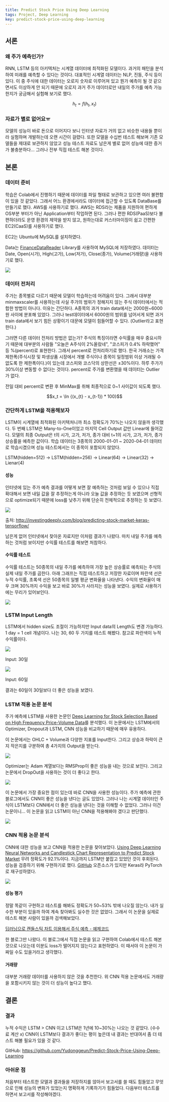 ```yaml
---
title: Predict Stock Price Using Deep Learning
tags: Project, Deep Learning
key: predict-stock-price-using-deep-learning
---
```


## 서론
### 왜 주가 예측인가?
RNN, LSTM 등의 아키텍처는 시계열 데이터에 최적화된 모델이다. 과거의 패턴을 분석하여 미래를 예측할 수 있다는 것이다. 대표적인 시계열 데이터는 NLP, 진동, 주식 등이 있다. 이 중 주식에 대한 데이터는 오로지 숫자로 이루어져 있고 뭔가 예측이 될 것 같으면서도 이상하게 안 되기 때문에 오로지 과거 주가 데이터로만 내일의 주가를 예측 가능한지가 궁금해서 실험해 보기로 했다.

$$h_t = f(h_t, x_t)$$

### 자료가 별로 없어요ㅠ
모델의 성능이 바로 돈으로 이어지다 보니 인터넷 자료가 거의 없고 비슷한 내용들 뿐이라 실험하며 개발하는데 오랜 시간이 걸렸다. 또한 모델을 수십번 테스트 해보며 기존 모델들을 제대로 보관하지 않았고 성능 테스트 자료도 남은게 별로 없어 성능에 대한 증거가 불충분하다... 그러나 전부 직접 테스트 해본 것이다.

## 본론
### 데이터 준비
학습은 Colab에서 진행하기 때문에 데이터를 파일 형태로 보관하고 있으면 여러 불편함이 있을 것 같았다. 그래서 어느 환경에서라도 데이터에 접근할 수 있도록 DataBase를 만들기로 했다. AWS를 사용하기로 했다. AWS는 RDS라는 제품을 지원하여 편하게 OS부분 부터가 아닌 Application부터 작업하면 된다. 그러나 편한 RDS(PaaS)보다 불편하더라도 운영 환경의 제약을 받지 않고, 원하는대로 커스터마이징이 쉽고 간편한 EC2(CaaS)를 사용하기로 했다.

EC2는 Ubuntu에 MySQL를 설치하였다.

Data는 [FinanceDataReader](https://github.com/FinanceData/FinanceDataReader) Library를 사용하여 MySQL에 저장하였다. 데이터는 Date, Open(시가), High(고가), Low(저가), Close(종가), Volume(거래량)을 사용하기로 했다.

![](https://github.com/Yudonggeun/yudonggeun.github.io/blob/master/images/2020/05/a.PNG?raw=true)

### 데이터 전처리
주가는 종목별로 다르기 때문에 모델이 학습하는데 어려움이 있다. 그래서 대부분 minmaxscaler를 사용하는데 사실 주가의 범위가 정해지지 않는 주식 데이터에서는 적합한 방법이 아니다. 이유는 간단하다. A종목의 과거 train data에서는 2000원~6000원 사이에 분포해 있었다. 그러나 test데이터에서 6000원의 범위를 넘어서게 되면 과거 train data에서 보기 힘든 상황이기 대문에 모델이 힘들어할 수 있다. (Outlier라고 표현한다.)

그러면 다른 데이터 전처리 방법은 없는가? 주식의 특징이라면 수익률을 매우 중요시하기 때문에 대부분의 사람들 "오늘은 A주식이 2%올랐네", "코스피가 0.4% 하락했어" 등 %(percent)로 표현한다. 그래서 percent로 전처리하기로 했다. 한국 거래소는 가격제한폭(주식시장 및 파생상품 시장에서 개별 주식이나 종목이 일정범위 이상 거래될 수 없도록 한 제한폭이다.)이 있는데 코스피와 코스닥의 상한선은 ±30%이다. 하루 주가가 30%이상 변동할 수 없다는 것이다. percent로 주가를 변환했을 때 데이터는 Outlier가 없다.

전일 대비 percent로 변환 후 MinMax를 취해 최종적으로 0~1 사이값이 되도록 했다.

$$x_t = \In {(x_{t} - x_{t-1}) * 100}$$

### 간단하게 LSTM을 적용해보자
LSTM이 시계열에 최적화된 아키텍처니까 최소 정확도가 70%는 나오지 않을까 생각했다. 두 번째 LSTM은 Many-to-One이었고 마지막 Cell Output 값만 Linear에 들어갔다. 모델의 최종 Output은 t의 시가, 고가, 저가, 종가 대비 t+1의 시가, 고가, 저가, 종가 상승률을 예측한 값이다. 학습 데이터는 3종목의 2000-01-01 ~ 2020-04-01 데이터로 학습시켰으며 성능 테스트에서는 이 종목이 포함되지 않았다.

LSTM(hidden=512) -> LSTM(hidden=256) -> Linear(64) -> Linear(32) -> Lienar(4)

#### 성능
인터넷에 있는 주가 예측 결과를 어떻게 보면 잘 예측하는 것처럼 보일 수 있으나 직접 확대해서 보면 내일 값을 잘 추정하는게 아니라 오늘 값을 추정하는 듯 보였으며 선형적으로 optimize되기 때문에 loss를 낮추기 위해 단순히 전체적으로 추정하는 듯 보였다.

![](http://investingdeeply.com/wp-content/uploads/2019/02/article_predictions_rs56vs.png)

출처: http://investingdeeply.com/blog/predicting-stock-market-keras-tensorflow/

남은게 없어 인터넷에서 찾아온 자료지만 이처럼 결과가 나왔다. 마치 내일 주가를 예측하는 것처럼 보이지만 수익률 테스트를 해보면 처참하다.

#### 수익률 테스트
수익률 테스트는 50종목의 내일 주가를 예측하여 가장 높은 상승률로 예측되는 주식의 실제 내일 주가를 곱한다. 아래 그래프는 직접 테스트하고 저장한 자료이며 파란색 선은 누적 수익률, 초록색 선은 50종목의 일별 평균 변화율을 나타낸다. 수익의 변화율이 매우 크며 30%까지 수익을 보고 바로 30%가 사라지는 성능을 보였다. 실제로 사용하기에는 무리가 있어보인다.

![](https://github.com/Yudonggeun/yudonggeun.github.io/blob/master/images/2020/05/c.png?raw=true)

### LSTM Input Length
LSTM에서 hidden size도 조절이 가능하지만 Input data의 Length도 변경 가능하다. 1 day = 1 cell 개념이다. 나는 30, 60 두 가지를 테스트 해봤다. 참고로 파란색이 누적 수익률이다.

![](https://github.com/Yudonggeun/yudonggeun.github.io/blob/master/images/2020/05/e.png?raw=true)

Input: 30일

![](https://github.com/Yudonggeun/yudonggeun.github.io/blob/master/images/2020/05/d.png?raw=true)

Input: 60일

결과는 60일이 30일보다 더 좋은 성능을 보였다.


### LSTM 적용 논문 분석
주가 예측에 LSTM을 사용한 논문인 [Deep Learning for Stock Selection Based on High Frequency Price-Volume Data](https://arxiv.org/pdf/1911.02502.pdf)를 분석했다. 이 논문에서는 LSTM에서의 Optimizer, Dropout과 LSTM, CNN 성능을 비교하기 때문에 매우 유용하다.

이 논문에서는 OHLC + Volume과 다양한 지표를 Input한다. 그리고 상승과 하락이 큰지 작은지를 구분하여 총 4가지의 Output을 받는다.

![](https://github.com/Yudonggeun/yudonggeun.github.io/blob/master/images/2020/05/f.PNG?raw=true)

Optimizer는 Adam 계열보다는 RMSProp이 좋은 성능을 내는 것으로 보인다. 그리고 논문에서 DropOut을 사용하는 것이 더 좋다고 한다.

![](https://github.com/Yudonggeun/yudonggeun.github.io/blob/master/images/2020/05/g.PNG?raw=true)

이 논문에서 가장 중요한 점이 있는데 바로 CNN을 사용한 성능이다. 주가 예측에 관한 블로그에서도 CNN이 좋은 성능을 낸다는 글도 있었다. 그러나 나는 시계열 데이터인 주식이 LSTM보다 CNN에서 더 좋은 성능을 낸다는 것을 이해할 수 없었다. 그러나 이건 논문이니... 이 논문을 읽고 LSTM이 아닌 CNN을 적용해봐야 겠다고 판단했다.

![](https://github.com/Yudonggeun/yudonggeun.github.io/blob/master/images/2020/05/h.PNG?raw=true)


### CNN 적용 논문 분석
CNN에 대한 성능을 보고 CNN을 적용한 논문을 찾아보았다. [Using Deep Learning Neural Networks and Candlestick Chart Representation to Predict Stock Market](https://arxiv.org/pdf/1903.12258.pdf) 무려 정확도가 92.1%이다. 지금까지 LSTM만 붙잡고 있었던 것이 후회된다. 성능을 검증하기 위해 구현하기로 했다. [GitHub](https://github.com/rosdyana/Going-Deeper-with-Convolutional-Neural-Network-for-Stock-Market-Prediction) 오픈소스가 있지만 Keras라 PyTorch로 재구성하였다.

![](https://github.com/Yudonggeun/yudonggeun.github.io/blob/master/images/2020/05/i.PNG?raw=true)


#### 성능 평가
정말 똑같이 구현하고 테스트를 해봐도 정확도가 50~53% 밖에 나오질 않는다. 내가 실수한 부분이 있을까 하여 계속 찾아봐도 실수한 것은 없었다. 그래서 이 논문을 실제로 테스트 해본 사람이 있을까 검색해보았다.

[딥러닝으로 캔들스틱 차트 이용해서 주식 예측 - 예제코드](https://dataplay.tistory.com/36)

한 블로그만 나왔다. 이 블로그에서 직접 논문을 읽고 구현하여 Colab에서 테스트 해본 것으로 나오는데 이분도 loss가 떨어지지 않는다고 표현하였다. 이 때서야 이 논문이 가짜일 수도 있을거라고 생각했다.

#### 거래량
대부분 거래량 데이터를 사용하지 않은 것을 추천한다. 위 CNN 적용 논문에서도 거래량을 포함시키지 않는 것이 더 성능이 높다고 했다.

## 결론
### 결과
누적 수익은 LSTM > CNN 이고 LSTM은 1년에 10~30%는 나오는 것 같았다. (수수료 계산 x) CNN이 LSTM보다 결과가 좋다는 평이 높은데 내 결과는 반대여서 좀 더 테스트 해볼 필요가 있을 것 같다.

GitHub: https://github.com/Yudonggeun/Predict-Stock-Price-Using-Deep-Learning

### 아쉬운 점
처음부터 테스트한 모델과 결과들을 저장하지를 않아서 보고서를 쓸 때도 힘들었고 무엇으로 인해 성능의 변화가 있었는지 명확하게 기록하기가 힘들었다. 다음부터 테스트를 하면서 보고서를 작성해야겠다.

